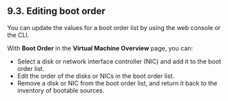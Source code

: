 ## 9.3. Editing boot order




You can update the values for a boot order list by using the web console or the CLI.

With **Boot Order** in the **Virtual Machine Overview** page, you can:

- Select a disk or network interface controller (NIC) and add it to the boot order list.
- Edit the order of the disks or NICs in the boot order list.
- Remove a disk or NIC from the boot order list, and return it back to the inventory of bootable sources.



